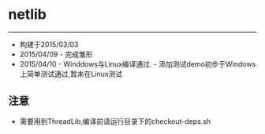 # netlib
-------------------------------------------
- 构建于2015/03/03
- 2015/04/09		- 完成雏形
- 2015/04/10		- Winddows与Linux编译通过.
			- 添加测试demo初步于Windows上简单测试通过,暂未在Linux测试

注意
-------------------------------------------
- 需要用到ThreadLib,编译前请运行目录下的checkout-deps.sh
